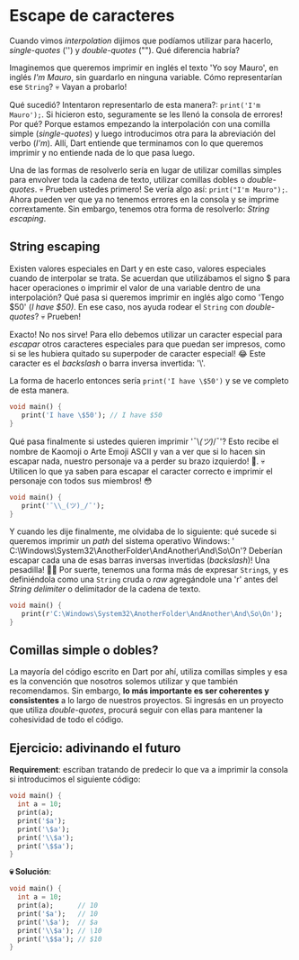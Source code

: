 # Escape de caracteres

Cuando vimos _interpolation_ dijimos que podíamos utilizar para hacerlo, _single-quotes_ ('') y _double-quotes_ (""). Qué diferencia habría?

Imaginemos que queremos imprimir en inglés el texto 'Yo soy Mauro', en inglés _I'm Mauro_, sin guardarlo en ninguna variable. Cómo representarían ese `String`? 💀 Vayan a probarlo!

Qué sucedió? Intentaron representarlo de esta manera?: `print('I'm Mauro');`. Si hicieron esto, seguramente se les llenó la consola de errores! Por qué? Porque estamos empezando la interpolación con una comilla simple (_single-quotes_) y luego introducimos otra para la abreviación del verbo (_I'm_). Allí, Dart entiende que terminamos con lo que queremos imprimir y no entiende nada de lo que pasa luego.

Una de las formas de resolverlo sería en lugar de utilizar comillas simples para envolver toda la cadena de texto, utilizar comillas dobles o _double-quotes_. 💀 Prueben ustedes primero! Se vería algo así: `print("I'm Mauro");`. Ahora pueden ver que ya no tenemos errores en la consola y se imprime corrextamente. Sin embargo, tenemos otra forma de resolverlo: _String escaping_.

## String escaping

Existen valores especiales en Dart y en este caso, valores especiales cuando de interpolar se trata. Se acuerdan que utilizábamos el signo \$ para hacer operaciones o imprimir el valor de una variable dentro de una interpolación? Qué pasa si queremos imprimir en inglés algo como 'Tengo $50' (_I have \$50)_. En ese caso, nos ayuda rodear el `String` con _double-quotes_? 💀 Prueben!

Exacto! No nos sirve! Para ello debemos utilizar un caracter especial para _escapar_ otros caracteres especiales para que puedan ser impresos, como si se les hubiera quitado su superpoder de caracter especial! 😂 Este caracter es el _backslash_ o barra inversa invertida: '\\'.

La forma de hacerlo entonces sería `print('I have \$50')` y se ve completo de esta manera.

```dart
void main() {
   print('I have \$50'); // I have $50
}
```

Qué pasa finalmente si ustedes quieren imprimir '¯\\_(ツ)_/¯'? Esto recibe el nombre de Kaomoji o Arte Emoji ASCII y van a ver que si lo hacen sin escapar nada, nuestro personaje va a perder su brazo izquierdo! 🥶. 💀 Utilicen lo que ya saben para escapar el caracter correcto e imprimir el personaje con todos sus miembros! 😳

```dart
void main() {
   print('¯\\_(ツ)_/¯');
}
```

Y cuando les dije finalmente, me olvidaba de lo siguiente: qué sucede si queremos imprimir un _path_ del sistema operativo Windows: ' C:\Windows\System32\AnotherFolder\AndAnother\And\So\On'? Deberían escapar cada una de esas barras inversas invertidas (_backslash_)! Una pesadilla! 😵‍💫 Por suerte, tenemos una forma más de expresar `String`s, y es definiéndola como una `String` cruda o _raw_ agregándole una 'r' antes del _String delimiter_ o delimitador de la cadena de texto.

```dart
void main() {
   print(r'C:\Windows\System32\AnotherFolder\AndAnother\And\So\On');
}
```

## Comillas simple o dobles?

La mayoría del código escrito en Dart por ahí, utiliza comillas simples y esa es la convención que nosotros solemos utilizar y que también recomendamos. Sin embargo, __lo más importante es ser coherentes y consistentes__ a lo largo de nuestros proyectos. Si ingresás en un proyecto que utiliza _double-quotes_, procurá seguir con ellas para mantener la cohesividad de todo el código.

## Ejercicio: adivinando el futuro

__Requirement__: escriban tratando de predecir lo que va a imprimir la consola si introducimos el siguiente código:

```dart
void main() {
  int a = 10;
  print(a);
  print('$a');
  print('\$a');
  print('\\$a');
  print('\$$a');
}
```

__💀 Solución__:
```dart
void main() {
  int a = 10;
  print(a);      // 10
  print('$a');   // 10
  print('\$a');  // $a
  print('\\$a'); // \10
  print('\$$a'); // $10
}
```
